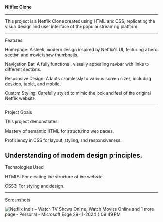 𝐍𝐢𝐭𝐟𝐥𝐞𝐱 𝐂𝐥𝐨𝐧𝐞

-------------------------------------------------------------------------------------------------------------------------------


This project is a Netflix Clone created using HTML and CSS, replicating the visual design and user interface of the popular streaming platform.


-------------------------------------------------------------------------------------------------------------------------------

Features:

Homepage: A sleek, modern design inspired by Netflix's UI, featuring a hero section and movie/show thumbnails.

Navigation Bar:  A fully functional, visually appealing navbar with links to different sections.

Responsive Design: Adapts seamlessly to various screen sizes, including desktop, tablet, and mobile.

Custom Styling: Carefully styled to mimic the look and feel of the original Netflix website.


-------------------------------------------------------------------------------------------------------------------------------

Project Goals

This project demonstrates:

Mastery of semantic HTML for structuring web pages.

Proficiency in CSS for layout, styling, and responsiveness.

Understanding of modern design principles.
-------------------------------------------------------------------------------------------------------------------------------

Technologies Used

HTML5: For creating the structure of the website.

CSS3: For styling and design.

-------------------------------------------------------------------------------------------------------------------------------

Screenshots


![Netflix India – Watch TV Shows Online, Watch Movies Online and 1 more page - Personal - Microsoft​ Edge 29-11-2024 4 09 49 PM](https://github.com/user-attachments/assets/b2bcfae6-5eab-4bbd-95e2-45062e0a8c4e)
